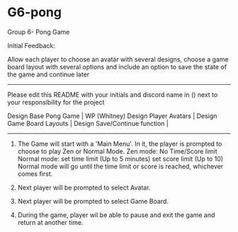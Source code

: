 # G6-pong
Group 6- Pong Game

Initial Feedback: 

Allow each player to choose an avatar with several designs,
choose a game board layout with several options 
and include an option to save the state of the game and continue later

----------------------------------------
Please edit this README with your initials and discord name in () 
next to your responsibility for the project

Design Base Pong Game         | WP (Whitney)
Design Player Avatars         |
Design Game Board Layouts     |
Design Save/Continue function |

-----------------------------------------

1) The Game will start with a 'Main Menu'.
  In it, the player is prompted to choose to play Zen or Normal Mode.
  Zen mode: No Time/Score limit
  Normal mode: set time limit (Up to 5 minutes) set score limit (Up to 10)
    Normal mode will go until the time limit or score is reached, whichever comes first.

2) Next player will be prompted to select Avatar.

3) Next player will be prompted to select Game Board.

4) During the game, player wil be able to pause and exit the game and return at another time.
